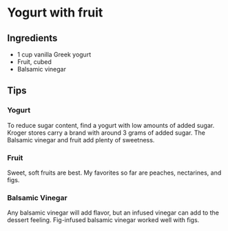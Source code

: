 # Yogurt with fruit

## Ingredients

* 1 cup vanilla Greek yogurt
* Fruit, cubed
* Balsamic vinegar

## Tips

### Yogurt

To reduce sugar content, find a yogurt with low amounts of added sugar.
Kroger stores carry a brand with around 3 grams of added sugar. The
Balsamic vinegar and fruit add plenty of sweetness.

### Fruit

Sweet, soft fruits are best. My favorites so far are peaches, nectarines,
and figs.

### Balsamic Vinegar

Any balsamic vinegar will add flavor, but an infused vinegar can add to
the dessert feeling. Fig-infused balsamic vinegar worked well with
figs.
